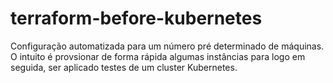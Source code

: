 # terraform-before-kubernetes

Configuração automatizada para um número pré determinado de máquinas. O intuito é provsionar de forma rápida algumas instâncias para logo em seguida, ser aplicado testes de um cluster Kubernetes.
